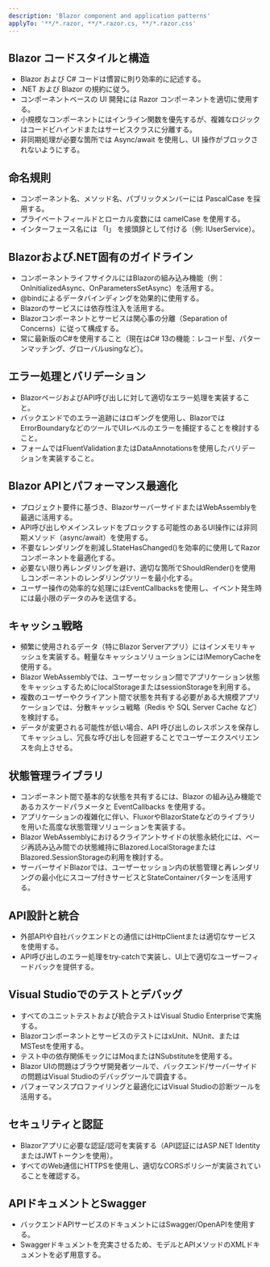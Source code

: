 ```yaml
---
description: 'Blazor component and application patterns'
applyTo: '**/*.razor, **/*.razor.cs, **/*.razor.css'
---
```


## Blazor コードスタイルと構造

- Blazor および C# コードは慣習に則り効率的に記述する。
- .NET および Blazor の規約に従う。
- コンポーネントベースの UI 開発には Razor コンポーネントを適切に使用する。
- 小規模なコンポーネントにはインライン関数を優先するが、複雑なロジックはコードビハインドまたはサービスクラスに分離する。
- 非同期処理が必要な箇所では Async/await を使用し、UI 操作がブロックされないようにする。

## 命名規則

- コンポーネント名、メソッド名、パブリックメンバーには PascalCase を採用する。
- プライベートフィールドとローカル変数には camelCase を使用する。
- インターフェース名には 「I」 を接頭辞として付ける（例: IUserService）。

## Blazorおよび.NET固有のガイドライン

- コンポーネントライフサイクルにはBlazorの組み込み機能（例：OnInitializedAsync、OnParametersSetAsync）を活用する。
- @bindによるデータバインディングを効果的に使用する。
- Blazorのサービスには依存性注入を活用する。
- Blazorコンポーネントとサービスは関心事の分離（Separation of Concerns）に従って構成する。
- 常に最新版のC#を使用すること（現在はC# 13の機能：レコード型、パターンマッチング、グローバルusingなど）。

## エラー処理とバリデーション

- BlazorページおよびAPI呼び出しに対して適切なエラー処理を実装すること。
- バックエンドでのエラー追跡にはロギングを使用し、BlazorではErrorBoundaryなどのツールでUIレベルのエラーを捕捉することを検討すること。
- フォームではFluentValidationまたはDataAnnotationsを使用したバリデーションを実装すること。

## Blazor APIとパフォーマンス最適化

- プロジェクト要件に基づき、BlazorサーバーサイドまたはWebAssemblyを最適に活用する。
- API呼び出しやメインスレッドをブロックする可能性のあるUI操作には非同期メソッド（async/await）を使用する。
- 不要なレンダリングを削減しStateHasChanged()を効率的に使用してRazorコンポーネントを最適化する。
- 必要ない限り再レンダリングを避け、適切な箇所でShouldRender()を使用しコンポーネントのレンダリングツリーを最小化する。
- ユーザー操作の効率的な処理にはEventCallbacksを使用し、イベント発生時には最小限のデータのみを送信する。

## キャッシュ戦略

- 頻繁に使用されるデータ（特にBlazor Serverアプリ）にはインメモリキャッシュを実装する。軽量なキャッシュソリューションにはIMemoryCacheを使用する。
- Blazor WebAssemblyでは、ユーザーセッション間でアプリケーション状態をキャッシュするためにlocalStorageまたはsessionStorageを利用する。
- 複数のユーザーやクライアント間で状態を共有する必要がある大規模アプリケーションでは、分散キャッシュ戦略（Redis や SQL Server Cache など）を検討する。
- データが変更される可能性が低い場合、API 呼び出しのレスポンスを保存してキャッシュし、冗長な呼び出しを回避することでユーザーエクスペリエンスを向上させる。

## 状態管理ライブラリ

- コンポーネント間で基本的な状態を共有するには、Blazor の組み込み機能であるカスケードパラメータと EventCallbacks を使用する。
- アプリケーションの複雑化に伴い、FluxorやBlazorStateなどのライブラリを用いた高度な状態管理ソリューションを実装する。
- Blazor WebAssemblyにおけるクライアントサイドの状態永続化には、ページ再読み込み間での状態維持にBlazored.LocalStorageまたはBlazored.SessionStorageの利用を検討する。
- サーバーサイドBlazorでは、ユーザーセッション内の状態管理と再レンダリングの最小化にスコープ付きサービスとStateContainerパターンを活用する。

## API設計と統合

- 外部APIや自社バックエンドとの通信にはHttpClientまたは適切なサービスを使用する。
- API呼び出しのエラー処理をtry-catchで実装し、UI上で適切なユーザーフィードバックを提供する。

## Visual Studioでのテストとデバッグ

- すべてのユニットテストおよび統合テストはVisual Studio Enterpriseで実施する。
- BlazorコンポーネントとサービスのテストにはxUnit、NUnit、またはMSTestを使用する。
- テスト中の依存関係モックにはMoqまたはNSubstituteを使用する。
- Blazor UIの問題はブラウザ開発者ツールで、バックエンド/サーバーサイドの問題はVisual Studioのデバッグツールで調査する。
- パフォーマンスプロファイリングと最適化にはVisual Studioの診断ツールを活用する。

## セキュリティと認証

- Blazorアプリに必要な認証/認可を実装する（API認証にはASP.NET IdentityまたはJWTトークンを使用）。
- すべてのWeb通信にHTTPSを使用し、適切なCORSポリシーが実装されていることを確認する。

## APIドキュメントとSwagger

- バックエンドAPIサービスのドキュメントにはSwagger/OpenAPIを使用する。
- Swaggerドキュメントを充実させるため、モデルとAPIメソッドのXMLドキュメントを必ず用意する。
